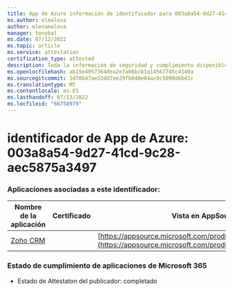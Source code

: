 ```yaml
---
title: App de Azure información de identificador para 003a8a54-9d27-41cd-9c28-aec5875a3497
ms.author: elmalova
author: elenamalova
manager: tonybal
ms.date: 07/12/2022
ms.topic: article
ms.service: attestation
certification_type: attested
description: Toda la información de seguridad y cumplimiento disponible para 003a8a54-9d27-41cd-9c28-aec5875a3497.
ms.openlocfilehash: ab15e4057364dea2e7a66bcb1a14567745c4140a
ms.sourcegitcommit: 1d78b47ae32dd7ee29fb848e04ac0c5090d6b41c
ms.translationtype: MT
ms.contentlocale: es-ES
ms.lasthandoff: 07/13/2022
ms.locfileid: "66758979"
---
```

# <a name="azure-app-id-003a8a54-9d27-41cd-9c28-aec5875a3497"></a>identificador de App de Azure: 003a8a54-9d27-41cd-9c28-aec5875a3497


### <a name="apps-associated-with-this-id"></a>Aplicaciones asociadas a este identificador:
| **Nombre de la aplicación** | **Certificado** | **Vista en AppSource** |
|--------------|---------------|-----------------------|
| [Zoho CRM](../forward/WA104382094.md) |  | [https://appsource.microsoft.com/product/office/WA104382094](https://appsource.microsoft.com/product/office/WA104382094) |

### <a name="microsoft-365-app-compliance-status"></a>Estado de cumplimiento de aplicaciones de Microsoft 365
- Estado de Attestaton del publicador: completado
